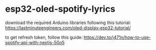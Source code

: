 # esp32-oled-spotify-lyrics

download the required Arduino libraries following this tutorial: https://lastminuteengineers.com/oled-display-esp32-tutorial/

to get refresh token, follow this guide: https://dev.to/j471n/how-to-use-spotify-api-with-nextjs-50o5
